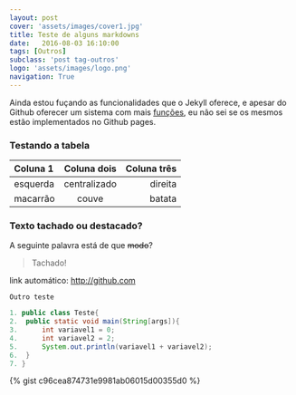 ```yaml
---
layout: post
cover: 'assets/images/cover1.jpg'
title: Teste de alguns markdowns
date:   2016-08-03 16:10:00
tags: [Outros]
subclass: 'post tag-outros'
logo: 'assets/images/logo.png'
navigation: True
---
```


Ainda estou fuçando as funcionalidades que o Jekyll oferece, e apesar do Github oferecer um sistema com mais [funções](https://help.github.com/enterprise/11.10.340/user/articles/github-flavored-markdown/), eu não sei se os mesmos estão implementados no Github pages.

### Testando a tabela

| Coluna 1 | Coluna dois | Coluna três |
|:---------|:-----------:|------------:|
|esquerda  | centralizado|     direita |
|macarrão  | couve       | batata      |

### Texto tachado ou destacado?

A seguinte palavra está de que ~~modo~~?

> Tachado!

link automático: http://github.com

~~~
Outro teste
~~~

```java
1. public class Teste{
2.	public static void main(String[args]){
3.		int variavel1 = 0;
4.		int variavel2 = 2;
5.		System.out.println(variavel1 + variavel2);
6.	}
7. }

```

{% gist c96cea874731e9981ab06015d00355d0 %}